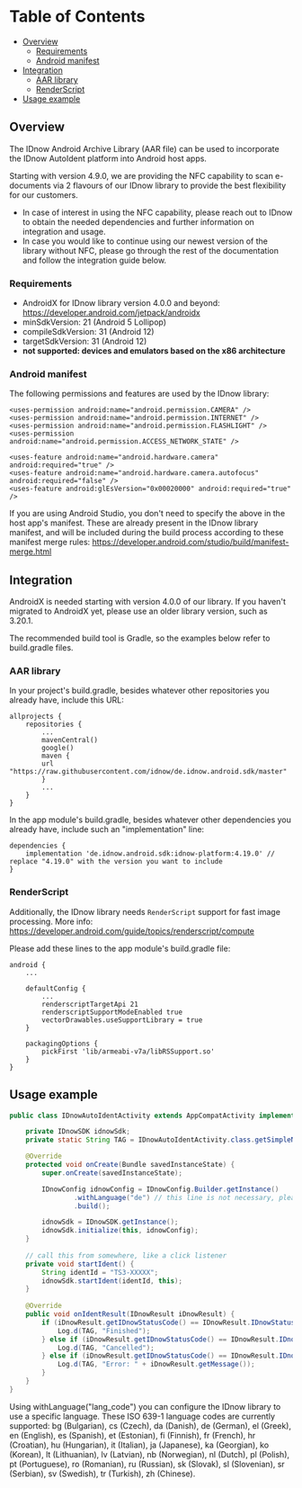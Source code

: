 # Table of Contents

- [Overview](#overview)
  - [Requirements](#requirements)
  - [Android manifest](#android-manifest)
- [Integration](#integration)
  - [AAR library](#aar-library)
  - [RenderScript](#renderscript)
- [Usage example](#usage-example)

## Overview

The IDnow Android Archive Library (AAR file) can be used to incorporate the IDnow AutoIdent platform into Android host apps.

Starting with version 4.9.0, we are providing the NFC capability to scan e-documents via 2 flavours of our IDnow library to provide the best flexibility for our customers.

- In case of interest in using the NFC capability, please reach out to IDnow to obtain the needed dependencies and further information on integration and usage.
- In case you would like to continue using our newest version of the library without NFC, please go through the rest of the documentation and follow the integration guide below.

### Requirements

- AndroidX for IDnow library version 4.0.0 and beyond: https://developer.android.com/jetpack/androidx
- minSdkVersion: 21 (Android 5 Lollipop)
- compileSdkVersion: 31 (Android 12)
- targetSdkVersion: 31 (Android 12)
- **not supported: devices and emulators based on the x86 architecture**

### Android manifest

The following permissions and features are used by the IDnow library:

```
<uses-permission android:name="android.permission.CAMERA" />
<uses-permission android:name="android.permission.INTERNET" />
<uses-permission android:name="android.permission.FLASHLIGHT" />
<uses-permission android:name="android.permission.ACCESS_NETWORK_STATE" />

<uses-feature android:name="android.hardware.camera" android:required="true" />
<uses-feature android:name="android.hardware.camera.autofocus" android:required="false" />
<uses-feature android:glEsVersion="0x00020000" android:required="true" />
```

If you are using Android Studio, you don't need to specify the above in the host app's manifest. These are already present in the IDnow library manifest, and will be included during the build process according to these manifest merge rules: https://developer.android.com/studio/build/manifest-merge.html


## Integration

AndroidX is needed starting with version 4.0.0 of our library. If you haven't migrated to AndroidX yet, please use an older library version, such as 3.20.1.

The recommended build tool is Gradle, so the examples below refer to build.gradle files.

### AAR library

In your project's build.gradle, besides whatever other repositories you already have, include this URL:

```
allprojects {
	repositories {
		...
		mavenCentral()
		google()
		maven {
		url "https://raw.githubusercontent.com/idnow/de.idnow.android.sdk/master"
		}
		...
	}
}
```

In the app module's build.gradle, besides whatever other dependencies you already have, include such an "implementation" line:

```
dependencies {
    implementation 'de.idnow.android.sdk:idnow-platform:4.19.0' // replace "4.19.0" with the version you want to include
}
```

### RenderScript

Additionally, the IDnow library needs `RenderScript` support for fast image processing. More info: https://developer.android.com/guide/topics/renderscript/compute

Please add these lines to the app module's build.gradle file:

```
android {
    ...

    defaultConfig {
        ...
        renderscriptTargetApi 21
        renderscriptSupportModeEnabled true
        vectorDrawables.useSupportLibrary = true
    }

    packagingOptions {
        pickFirst 'lib/armeabi-v7a/libRSSupport.so'
    }    
}
```

## Usage example

```Java
public class IDnowAutoIdentActivity extends AppCompatActivity implements IDnowSDK.IDnowResultListener {

    private IDnowSDK idnowSdk; 
    private static String TAG = IDnowAutoIdentActivity.class.getSimpleName();

    @Override
    protected void onCreate(Bundle savedInstanceState) {
        super.onCreate(savedInstanceState);

        IDnowConfig idnowConfig = IDnowConfig.Builder.getInstance()
                .withLanguage("de") // this line is not necessary, please see below
                .build();

        idnowSdk = IDnowSDK.getInstance();
        idnowSdk.initialize(this, idnowConfig); 
    }
    
    // call this from somewhere, like a click listener
    private void startIdent() {
        String identId = "TS3-XXXXX";
        idnowSdk.startIdent(identId, this);
    }
    
    @Override
    public void onIdentResult(IDnowResult iDnowResult) {
        if (iDnowResult.getIDnowStatusCode() == IDnowResult.IDnowStatusCode.FINISHED) {
            Log.d(TAG, "Finished");
        } else if (iDnowResult.getIDnowStatusCode() == IDnowResult.IDnowStatusCode.CANCELLED) {
            Log.d(TAG, "Cancelled");
        } else if (iDnowResult.getIDnowStatusCode() == IDnowResult.IDnowStatusCode.ERROR) {
            Log.d(TAG, "Error: " + iDnowResult.getMessage());
        }
    }
}
```

Using withLanguage("lang_code") you can configure the IDnow library to use a specific language. These ISO 639-1 language codes are currently supported: bg (Bulgarian), cs (Czech), da (Danish), de (German), el (Greek), en (English), es (Spanish), et (Estonian), fi (Finnish), fr (French), hr (Croatian), hu (Hungarian), it (Italian), ja (Japanese), ka (Georgian), ko (Korean), lt (Lithuanian), lv (Latvian), nb (Norwegian), nl (Dutch), pl (Polish), pt (Portuguese), ro (Romanian), ru (Russian), sk (Slovak), sl (Slovenian), sr (Serbian), sv (Swedish), tr (Turkish), zh (Chinese).
